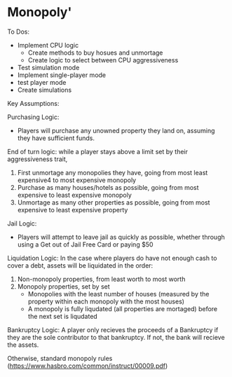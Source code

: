 # Monopoly'

To Dos:
- Implement CPU logic
    - Create methods to buy hosues and unmortage
    - Create logic to select between CPU aggressiveness
- Test simulation mode
- Implement single-player mode
- test player mode
- Create simulations


Key Assumptions:

Purchasing Logic:
- Players will purchase any unowned property they land on, assuming they have sufficient funds.

End of turn logic: while a player stays above a limit set by their aggressiveness trait,
1. First unmortage any monopolies they have, going from most least expensive4 to most expensive monopoly
2. Purchase as many houses/hotels as possible, going from most expensive to least expensive monopoly
3. Unmortage as many other properties as possible, going from most expensive to least expensive property

Jail Logic:
- Players will attempt to leave jail as quickly as possible, whether through using a Get out of Jail Free Card or paying $50

Liquidation Logic: In the case where players do have not enough cash to cover a debt, assets will be liquidated in the order:
1. Non-monopoly properties, from least worth to most worth
2. Monopoly properties, set by set
    - Monopolies with the least number of houses (measured by the property within each monopoly with the most houses)
    - A monopoly is fully liqudated (all properties are mortaged) before the next set is liqudated

Bankruptcy Logic: A player only recieves the proceeds of a Bankruptcy if they are the sole contributor to that bankruptcy. If not, 
the bank will recieve the assets.

Otherwise, standard monopoly rules (https://www.hasbro.com/common/instruct/00009.pdf)